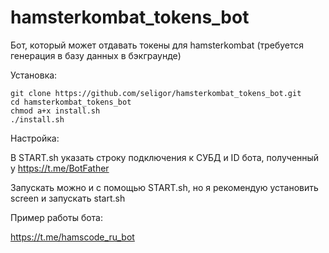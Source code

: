 # hamsterkombat_tokens_bot
Бот, который может отдавать токены для hamsterkombat (требуется генерация в базу данных в бэкграунде)

Установка:
```
git clone https://github.com/seligor/hamsterkombat_tokens_bot.git
cd hamsterkombat_tokens_bot
chmod a+x install.sh
./install.sh
```
Настройка:

В START.sh указать строку подключения к СУБД и ID бота, полученный у https://t.me/BotFather

Запускать можно и с помощью START.sh, но я рекомендую установить screen и запускать start.sh

Пример работы бота:

https://t.me/hamscode_ru_bot